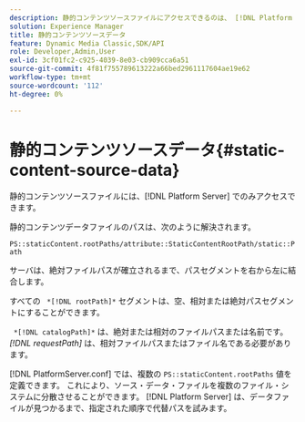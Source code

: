 ```yaml
---
description: 静的コンテンツソースファイルにアクセスできるのは、 [!DNL Platform Server] のみです。
solution: Experience Manager
title: 静的コンテンツソースデータ
feature: Dynamic Media Classic,SDK/API
role: Developer,Admin,User
exl-id: 3cf01fc2-c925-4039-8e03-cb909cca6a51
source-git-commit: 4f81f755789613222a66bed2961117604ae19e62
workflow-type: tm+mt
source-wordcount: '112'
ht-degree: 0%

---
```


# 静的コンテンツソースデータ{#static-content-source-data}

静的コンテンツソースファイルには、[!DNL Platform Server] でのみアクセスできます。

静的コンテンツデータファイルのパスは、次のように解決されます。

`PS::staticContent.rootPaths/attribute::StaticContentRootPath/static::Path`

サーバは、絶対ファイルパスが確立されるまで、パスセグメントを右から左に結合します。

すべての ` *[!DNL rootPath]*` セグメントは、空、相対または絶対パスセグメントにすることができます。

` *[!DNL catalogPath]*` は、絶対または相対のファイルパスまたは名前です。 *[!DNL requestPath]* は、相対ファイルパスまたはファイル名である必要があります。

[!DNL PlatformServer.conf] では、複数の `PS::staticContent.rootPaths` 値を定義できます。 これにより、ソース・データ・ファイルを複数のファイル・システムに分散させることができます。 [!DNL Platform Server] は、データファイルが見つかるまで、指定された順序で代替パスを試みます。
